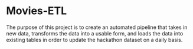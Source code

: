 # Movies-ETL

The purpose of this project is to create an automated pipeline that takes in new data, transforms the data into a usable form, and loads the data into existing tables in order to update the hackathon dataset on a daily basis.
